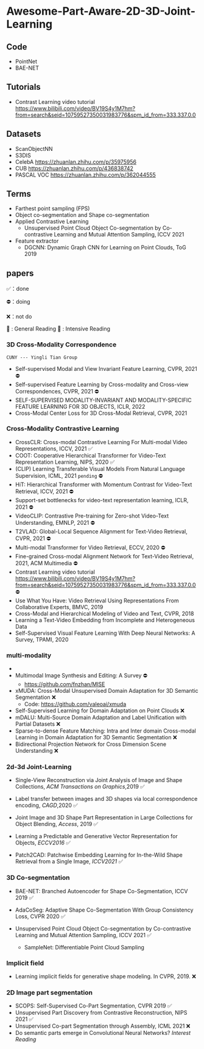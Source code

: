 # Awesome-Part-Aware-2D-3D-Joint-Learning

## Code
* PointNet
* BAE-NET

## Tutorials

* Contrast Learning video tutorial https://www.bilibili.com/video/BV19S4y1M7hm?from=search&seid=10759527350031983776&spm_id_from=333.337.0.0  

## Datasets

* ScanObjectNN 
* S3DIS
* CelebA https://zhuanlan.zhihu.com/p/35975956
* CUB https://zhuanlan.zhihu.com/p/436838742
* PASCAL VOC https://zhuanlan.zhihu.com/p/362044555

## Terms

* Farthest point sampling (FPS)
* Object co-segmentation and Shape co-segmentation
* Applied Contrastive Learning
  * Unsupervised Point Cloud Object Co-segmentation by Co-contrastive Learning and Mutual Attention Sampling, ICCV 2021 
* Feature extractor
  * DGCNN: Dynamic Graph CNN for Learning on Point Clouds, ToG 2019

## papers
✅：done

⛔️：doing

❌：not do

📖 : General Reading 
📝 : Intensive Reading

### 3D Cross-Modality Correspondence
`CUNY --- Yingli Tian Group`
* Self-supervised Modal and View Invariant Feature Learning, CVPR, 2021 ⛔️
* Self-supervised Feature Learning by Cross-modality and Cross-view Correspondences, CVPR, 2021 ⛔️
* SELF-SUPERVISED MODALITY-INVARIANT AND MODALITY-SPECIFIC FEATURE LEARNING FOR 3D OBJECTS, ICLR, 2022
* Cross-Modal Center Loss for 3D Cross-Modal Retrieval, CVPR, 2021

### Cross-Modality Contrastive Learning
* CrossCLR: Cross-modal Contrastive Learning For Multi-modal Video Representations, ICCV, 2021 ✅
* COOT: Cooperative Hierarchical Transformer for Video-Text Representation Learning, NIPS, 2020 ✅
* (CLIP) Learning Transferable Visual Models From Natural Language Supervision, ICML, 2021 `pending` ⛔
* HiT: Hierarchical Transformer with Momentum Contrast for Video-Text Retrieval, ICCV, 2021 ⛔️
* Support-set bottlenecks for video-text representation learning, ICLR, 2021 ⛔️
* VideoCLIP: Contrastive Pre-training for Zero-shot Video-Text Understanding, EMNLP, 2021 ⛔️
* T2VLAD: Global-Local Sequence Alignment for Text-Video Retrieval, CVPR, 2021 ⛔️
* Multi-modal Transformer for Video Retrieval, ECCV, 2020 ⛔️
* Fine-grained Cross-modal Alignment Network for Text-Video Retrieval, 2021, ACM Multimedia ⛔️
* Contrast Learning video tutorial https://www.bilibili.com/video/BV19S4y1M7hm?from=search&seid=10759527350031983776&spm_id_from=333.337.0.0 ⛔️
* Use What You Have: Video Retrieval Using Representations From Collaborative Experts, BMVC, 2019
* Cross-Modal and Hierarchical Modeling of Video and Text, CVPR, 2018
* Learning a Text-Video Embedding from Incomplete and Heterogeneous Data
* Self-Supervised Visual Feature Learning With Deep Neural Networks: A Survey, TPAMI, 2020

### multi-modality
* 
* Multimodal Image Synthesis and Editing: A Survey ⛔️
  * https://github.com/fnzhan/MISE  
* xMUDA: Cross-Modal Unsupervised Domain Adaptation for 3D Semantic Segmentation ❌
  * Code: https://github.com/valeoai/xmuda
* Self-Supervised Learning for Domain Adaptation on Point Clouds ❌
* mDALU: Multi-Source Domain Adaptation and Label Unification with Partial Datasets ❌
* Sparse-to-dense Feature Matching: Intra and Inter domain Cross-modal Learning in Domain Adaptation for 3D Semantic Segmentation ❌
* Bidirectional Projection Network for Cross Dimension Scene Understanding ❌



### 2d-3d Joint-Learning

* Single-View Reconstruction via Joint Analysis of Image and Shape Collections, *ACM Transactions on Graphics*,2019 ✅

* Label transfer between images and 3D shapes via local correspondence encoding, *CAGD*,2020 ✅

* Joint Image and 3D Shape Part Representation in Large Collections for Object Blending, *Access*, 2019 ✅

* Learning a Predictable and Generative Vector Representation for Objects, *ECCV2016* ✅

* Patch2CAD: Patchwise Embedding Learning for In-the-Wild Shape Retrieval from a Single Image, *ICCV2021* ✅

### 3D Co-segmentation

* BAE-NET: Branched Autoencoder for Shape Co-Segmentation, ICCV 2019 ✅
* AdaCoSeg: Adaptive Shape Co-Segmentation With Group Consistency Loss, CVPR 2020 ✅

* Unsupervised Point Cloud Object Co-segmentation by Co-contrastive Learning and Mutual Attention Sampling, ICCV 2021 ✅
  * SampleNet: Differentiable Point Cloud Sampling



### Implicit field

* Learning implicit fields for generative shape modeling. In CVPR, 2019. ❌

### 2D Image part segmentation

* SCOPS: Self-Supervised Co-Part Segmentation, CVPR 2019 ✅
* Unsupervised Part Discovery from Contrastive Reconstruction, NIPS 2021 ✅
* Unsupervised Co-part Segmentation through Assembly, ICML 2021 ❌
* Do semantic parts emerge in Convolutional Neural Networks? _Interest Reading_



